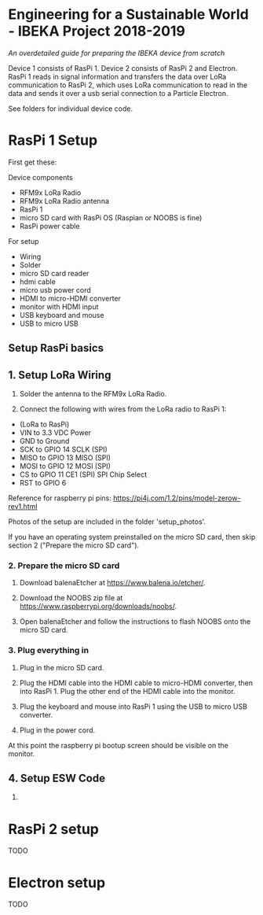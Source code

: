 # Engineering for a Sustainable World - IBEKA Project 2018-2019

*An overdetailed guide for preparing the IBEKA device from scratch*

Device 1 consists of RasPi 1. Device 2 consists of RasPi 2 and Electron. RasPi 1 reads in signal information and transfers the data over LoRa communication to RasPi 2, which uses LoRa communication to read in the data and sends it over a usb serial connection to a Particle Electron. 

See folders for individual device code. 

# RasPi 1 Setup

First get these:

Device components
- RFM9x LoRa Radio 
- RFM9x LoRa Radio antenna
- RasPi 1
- micro SD card with RasPi OS (Raspian or NOOBS is fine) 
- RasPi power cable

For setup
- Wiring
- Solder
- micro SD card reader 
- hdmi cable
- micro usb power cord 
- HDMI to micro-HDMI converter 
- monitor with HDMI input
- USB keyboard and mouse 
- USB to micro USB

## Setup RasPi basics 

## 1. Setup LoRa Wiring

1. Solder the antenna to the RFM9x LoRa Radio. 

2. Connect the following with wires from the LoRa radio to RasPi 1: 
- (LoRa to RasPi)
- VIN to 3.3 VDC Power
- GND to Ground
- SCK to GPIO 14 SCLK (SPI)
- MISO to GPIO 13 MISO (SPI)
- MOSI to GPIO 12 MOSI (SPI)
- CS to GPIO 11 CE1 (SPI) SPI Chip Select
- RST to GPIO 6

Reference for raspberry pi pins: https://pi4j.com/1.2/pins/model-zerow-rev1.html

Photos of the setup are included in the folder 'setup_photos'. 


If you have an operating system preinstalled on the micro SD card, then skip section 2 ("Prepare the micro SD card"). 

### 2. Prepare the micro SD card 

1. Download balenaEtcher at https://www.balena.io/etcher/. 

2. Download the NOOBS zip file at https://www.raspberrypi.org/downloads/noobs/. 

3. Open balenaEtcher and follow the instructions to flash NOOBS onto the micro SD card. 

### 3. Plug everything in

1. Plug in the micro SD card. 

2. Plug the HDMI cable into the HDMI cable to micro-HDMI converter, then into RasPi 1. Plug the other end of the HDMI cable into the monitor. 

3. Plug the keyboard and mouse into RasPi 1 using the USB to micro USB converter. 

4. Plug in the power cord. 

At this point the raspberry pi bootup screen should be visible on the monitor. 

## 4. Setup ESW Code

1. 

# RasPi 2 setup

TODO 

# Electron setup 

TODO
